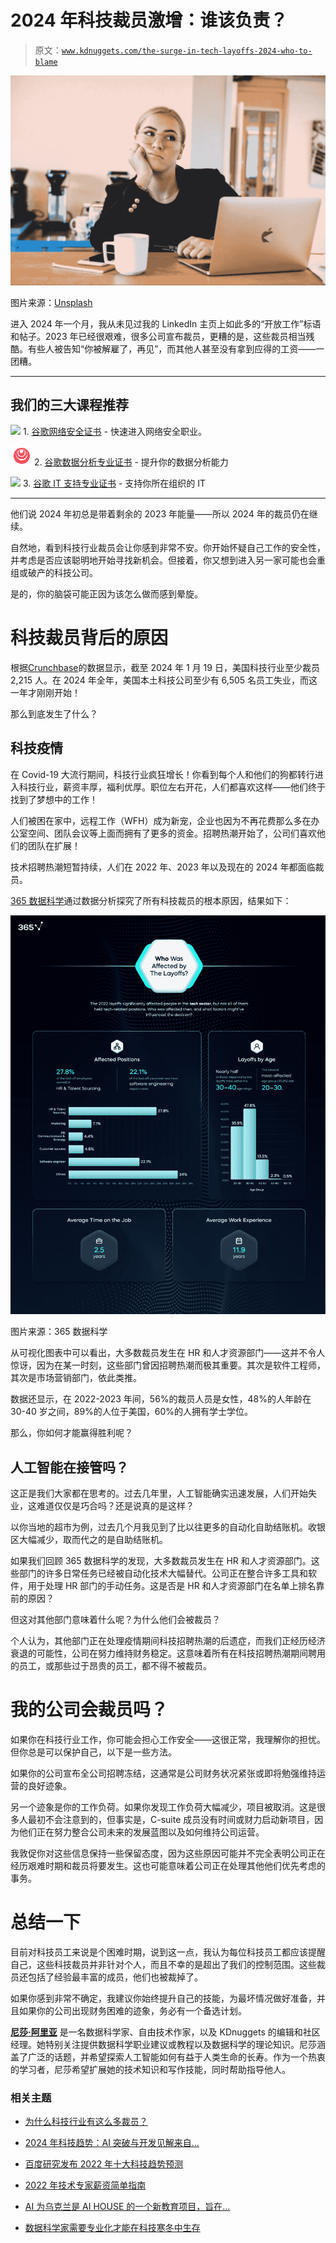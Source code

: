 # 2024 年科技裁员激增：谁该负责？

> 原文：[`www.kdnuggets.com/the-surge-in-tech-layoffs-2024-who-to-blame`](https://www.kdnuggets.com/the-surge-in-tech-layoffs-2024-who-to-blame)

![2024 年科技裁员激增：谁该负责？](img/39f7cd565d4547a8c6d239b3bfd12512.png)

图片来源：[Unsplash](https://unsplash.com/photos/woman-in-black-long-sleeve-shirt-using-macbook-LDcC7aCWVlo?utm_content=creditShareLink&utm_medium=referral&utm_source=unsplash)

进入 2024 年一个月，我从未见过我的 LinkedIn 主页上如此多的“开放工作”标语和帖子。2023 年已经很艰难，很多公司宣布裁员，更糟的是，这些裁员相当残酷。有些人被告知“你被解雇了，再见”，而其他人甚至没有拿到应得的工资——一团糟。

* * *

## 我们的三大课程推荐

![](img/0244c01ba9267c002ef39d4907e0b8fb.png) 1\. [谷歌网络安全证书](https://www.kdnuggets.com/google-cybersecurity) - 快速进入网络安全职业。

![](img/e225c49c3c91745821c8c0368bf04711.png) 2\. [谷歌数据分析专业证书](https://www.kdnuggets.com/google-data-analytics) - 提升你的数据分析能力

![](img/0244c01ba9267c002ef39d4907e0b8fb.png) 3\. [谷歌 IT 支持专业证书](https://www.kdnuggets.com/google-itsupport) - 支持你所在组织的 IT

* * *

他们说 2024 年初总是带着剩余的 2023 年能量——所以 2024 年的裁员仍在继续。

自然地，看到科技行业裁员会让你感到非常不安。你开始怀疑自己工作的安全性，并考虑是否应该聪明地开始寻找新机会。但接着，你又想到进入另一家可能也会重组或破产的科技公司。

是的，你的脑袋可能正因为该怎么做而感到晕旋。

# 科技裁员背后的原因

根据[Crunchbase](https://news.crunchbase.com/startups/tech-layoffs/#:~:text=By%20the%20numbers,to%20a%20Crunchbase%20News%20tally.)的数据显示，截至 2024 年 1 月 19 日，美国科技行业至少裁员 2,215 人。在 2024 年全年，美国本土科技公司至少有 6,505 名员工失业，而这一年才刚刚开始！

那么到底发生了什么？

## 科技疫情

在 Covid-19 大流行期间，科技行业疯狂增长！你看到每个人和他们的狗都转行进入科技行业，薪资丰厚，福利优厚。职位左右开花，人们都喜欢这样——他们终于找到了梦想中的工作！

人们被困在家中，远程工作（WFH）成为新宠，企业也因为不再花费那么多在办公室空间、团队会议等上面而拥有了更多的资金。招聘热潮开始了，公司们喜欢他们的团队在扩展！

技术招聘热潮短暂持续，人们在 2022 年、2023 年以及现在的 2024 年都面临裁员。

[365 数据科学](https://365datascience.com/trending/who-was-affected-by-the-2022-2023-tech-layoffs/)通过数据分析探究了所有科技裁员的根本原因，结果如下：

![2024 年科技裁员激增：谁该负责？](img/066d5e09319230c3cace1494b6fef231.png)

图片来源：365 数据科学

从可视化图表中可以看出，大多数裁员发生在 HR 和人才资源部门——这并不令人惊讶，因为在某一时刻，这些部门曾因招聘热潮而极其重要。其次是软件工程师，其次是市场营销部门，依此类推。

数据还显示，在 2022-2023 年间，56%的裁员人员是女性，48%的人年龄在 30-40 岁之间，89%的人位于美国，60%的人拥有学士学位。

那么，你如何才能赢得胜利呢？

## 人工智能在接管吗？

这正是我们大家都在思考的。过去几年里，人工智能确实迅速发展，人们开始失业，这难道仅仅是巧合吗？还是说真的是这样？

以你当地的超市为例，过去几个月我见到了比以往更多的自动化自助结账机。收银区大幅减少，取而代之的是自助结账机。

如果我们回顾 365 数据科学的发现，大多数裁员发生在 HR 和人才资源部门。这些部门的许多日常任务已经被自动化技术大幅替代。公司正在整合许多工具和软件，用于处理 HR 部门的手动任务。这是否是 HR 和人才资源部门在名单上排名靠前的原因？

但这对其他部门意味着什么呢？为什么他们会被裁员？

个人认为，其他部门正在处理疫情期间科技招聘热潮的后遗症，而我们正经历经济衰退的可能性，公司在努力维持财务稳定。这意味着所有在科技招聘热潮期间聘用的员工，或那些过于昂贵的员工，都不得不被裁员。

# 我的公司会裁员吗？

如果你在科技行业工作，你可能会担心工作安全——这很正常，我理解你的担忧。但你总是可以保护自己，以下是一些方法。

如果你的公司宣布全公司招聘冻结，这通常是公司财务状况紧张或即将勉强维持运营的良好迹象。

另一个迹象是你的工作负荷。如果你发现工作负荷大幅减少，项目被取消。这是很多人最初不会注意到的，但事实是，C-suite 成员没有时间或财力启动新项目，因为他们正在努力整合公司未来的发展蓝图以及如何维持公司运营。

我敦促你对这些信息保持一些保留态度，因为这些原因可能并不完全表明公司正在经历艰难时期和裁员将要发生。这也可能意味着公司正在处理其他他们优先考虑的事务。

# 总结一下

目前对科技员工来说是个困难时期，说到这一点，我认为每位科技员工都应该提醒自己，这些科技裁员并非针对个人，而且不幸的是超出了我们的控制范围。这些裁员还包括了经验最丰富的成员，他们也被裁掉了。

如果你感到非常不确定，我建议你始终提升自己的技能，为最坏情况做好准备，并且如果你的公司出现财务困难的迹象，务必有一个备选计划。

[](https://www.linkedin.com/in/nisha-arya-ahmed/)****[尼莎·阿里亚](https://www.linkedin.com/in/nisha-arya-ahmed/)**** 是一名数据科学家、自由技术作家，以及 KDnuggets 的编辑和社区经理。她特别关注提供数据科学职业建议或教程以及数据科学的理论知识。尼莎涵盖了广泛的话题，并希望探索人工智能如何有益于人类生命的长寿。作为一个热衷的学习者，尼莎希望扩展她的技术知识和写作技能，同时帮助指导他人。

### 相关主题

+   [为什么科技行业有这么多裁员？](https://www.kdnuggets.com/2023/02/layoffs-tech.html)

+   [2024 年科技趋势：AI 突破与开发见解来自…](https://www.kdnuggets.com/2024-tech-trends-ai-breakthroughs-development-insights-oreilly-free-report)

+   [百度研究发布 2022 年十大科技趋势预测](https://www.kdnuggets.com/2022/02/baidu-research-unveils-top-10-tech-trends-forecast-2022.html)

+   [2022 年技术专家薪资简单指南](https://www.kdnuggets.com/2022/07/simple-salary-guide-tech-experts-2022.html)

+   [AI 为乌克兰是 AI HOUSE 的一个新教育项目，旨在…](https://www.kdnuggets.com/2022/08/ai-house-ai-ukraine-new-educational-project-support-ukrainian-tech-community.html)

+   [数据科学家需要专业化才能在科技寒冬中生存](https://www.kdnuggets.com/2023/08/data-scientists-need-specialize-survive-tech-winter.html)
